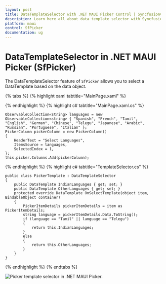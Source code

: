 ```yaml
---
layout: post
title: DataTemplateSelector with .NET MAUI Picker Control | Syncfusion®
description: Learn here all about data template selector with Syncfusion<sup>&reg;</sup> .NET MAUI Picker (SfPicker) control.
platform: maui
control: SfPicker
documentation: ug
---
```


# DataTemplateSelector in .NET MAUI Picker (SfPicker)

The DataTemplateSelector feature of `SfPicker` allows you to select a DataTemplate based on the data object.

{% tabs %}
{% highlight xaml tabtitle="MainPage.xaml" %}

<Grid>
    <Grid.Resources>
        <DataTemplate x:Key="indianLanguage">
            <Grid>
                <Label Grid.Column="1" HorizontalTextAlignment="Center" BackgroundColor="#808080" VerticalTextAlignment="Center" Text="{Binding Data}"/>
            </Grid>
        </DataTemplate>
        <DataTemplate x:Key="otherLanguage">
            <Grid>
                <Label HorizontalTextAlignment="Center" VerticalTextAlignment="Center" BackgroundColor="#D3D3D3" Text="{Binding Data}"/>
            </Grid>
        </DataTemplate>
        <local:PickerTemplate x:Key="pickerTemplate"
                                IndianLanguages="{StaticResource indianLanguage}" 
                                OtherLanguages="{StaticResource otherLanguage}"/>
    </Grid.Resources>
    <sfPicker:SfPicker x:Name="picker" ItemTemplate="{StaticResource pickerTemplate}">
    </sfPicker:SfPicker>
</Grid>

{% endhighlight %}
{% highlight c# tabtitle="MainPage.xaml.cs" %}

    ObservableCollection<string> languages = new ObservableCollection<string> { "Spanish", "French", "Tamil", "English", "German", "Chinese", "Telegu", "Japanese", "Arabic", "Russian", "Portuguese", "Italian" };
    PickerColumn pickerColumn = new PickerColumn()
    {
        HeaderText = "Select Languages",
        ItemsSource = languages,
        SelectedIndex = 1,
    };
    this.picker.Columns.Add(pickerColumn);

{% endhighlight %}
{% highlight c# tabtitle="TemplateSelector.cs" %}

    public class PickerTemplate : DataTemplateSelector
    {
        public DataTemplate IndianLanguages { get; set; }
        public DataTemplate OtherLanguages { get; set; }
        protected override DataTemplate OnSelectTemplate(object item, BindableObject container)
        {
            PickerItemDetails pickerItemDetails = item as PickerItemDetails;
            string language = pickerItemDetails.Data.ToString();
            if (language == "Tamil" || language == "Telegu")
            {
                return this.IndianLanguages;
            }
            else
            {
                return this.OtherLanguages;
            }
        }
    }

{% endhighlight %}
{% endtabs %}

   ![Picker template selector in .NET MAUI Picker.](images/data-template-selector/maui-picker-template-selector.png)